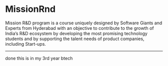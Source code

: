 # MissionRnd
Mission R&amp;D program is a course uniquely designed by Software Giants and Experts from Hyderabad with an objective to contribute to the growth of India’s R&amp;D ecosystem by developing the most promising technology students and by supporting the talent needs of product companies, including Start-ups.


--------------------------------------------------------
done this is in my 3rd year btech

